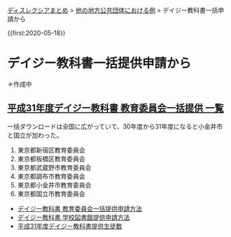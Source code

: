 <p class="breadcrumbs"><a href="../index.md">ディスレクシアまとめ</a> > <a href="index.md">他の地方公共団体における例</a> > デイジー教科書一括申請から

{{first:2020-05-18}}

# デイジー教科書一括提供申請から
＊作成中

## [平成31年度デイジー教科書 教育委員会一括提供 一覧](https://www.dinf.ne.jp/doc/daisy/book/daisytextboard_h31.html)
一括ダウンロードは全国に広がっていて、30年度から31年度になると小金井市と国立が加わった。
1.	東京都新宿区教育委員会
1.	東京都板橋区教育委員会
1.	東京都武蔵野市教育委員会
1.	東京都調布市教育委員会
1.	東京都小金井市教育委員会
1.	東京都国立市教育委員会

- [デイジー教科書 教育委員会一括提供申請方法](https://www.dinf.ne.jp/doc/daisy/book/daisytext_application_board.html)
- [デイジー教科書 学校図書館提供申請方法](https://www.dinf.ne.jp/doc/daisy/book/daisytext_application_library.html)
- [平成31年度デイジー教科書提供生徒数](https://www.dinf.ne.jp/doc/daisy/book/daisytextcount_h31.html)